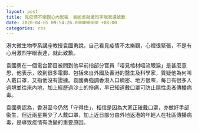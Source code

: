 ```yaml
---
layout: post
title: 見疫情不樂觀心內緊張　袁國勇就激烈字眼表達致歉
date: 2020-04-05 09:54:26.000000000 +08:00
categories: rss
---
```


港大微生物學系講座教授袁國勇說，自己看見疫情不太樂觀，心裡很緊張，不是有心用激烈字眼表達，就此致歉。

袁國勇在一個電台節目被問到他早前指部分官員「唔見棺材唔流眼淚」是甚麼意思，他表示，收到很多電郵、包括來自外國及香港的醫生及科學家，質疑他為何叫人戴口罩，又指他沒有證據。袁國勇強調香港人口稠密、地方很窄，每日有很多人過境並往來內地，加上經歷過沙士的慘痛，早已知道戴口罩可防止隱性患者傳播病毒。

袁國勇認為，香港至今仍然「守得住」，相信是因為大家正確戴口罩，亦做好手部衞生，但近兩星期少了人戴口罩，加上近日部分由外地返港的年輕人在社區傳播病毒，是導致疫情有改變的重要原因。
